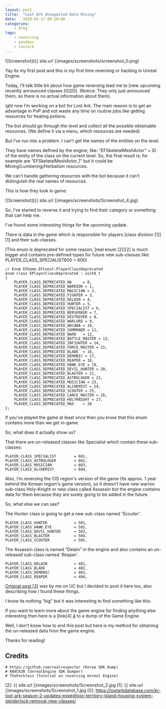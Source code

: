 ```yaml
---
layout: post
title:	"Lost Ark Unexpected Data Mining"
date:	2020-01-17 09:20:00
categories:
    - blog
tags:
    - reversing
    - windows
    - lostark
---
```


![Screenshot]({{ site.url }}images/screenshots/screenshot_0.png)

Yay its my first post and this is my first time reversing or hacking in Unreal Engine.

Today, I’ll talk little bit about how game reversing lead me to [new upcoming recently announced classes \[0\]][0]. (Notice: They only just announced them, so there is no actual information about them).

ight now I’m working on a bot for Lost Ark. The main reason is to get an advantage in PvP and not waste any time on routine jobs like getting resources for healing potions.

The bot should go through the level and collect all the possible obtainable resources. (We define it via a menu, which resources are needed)

But I’ve run into a problem. I can’t get the names of the entities on the level.

They have names defined by the engine, like: “EFSkeletalMeshActor” + ID of the entity of the class on the current level. So, the final result is; for example are “EFSkeletalMeshActor_1” but it could be Mining/Lumbering/Herbalism resources.

We can’t handle gathering resources with the bot because it can’t distinguish the real names of resources.


This is how they look in game:

![Screenshot]({{ site.url }}images/screenshots/Screenshot_4.jpg)

So, I’ve started to reverse it and trying to find their category or something that can help me.

I've found some interesting things for the upcoming update.

There is data in the game which is responsible for players [class division \[1\]][1] and their sub-classes.

(This enum is deprecated for some reason, [real enum \[2\]][2] is much bigger and contains pre-defined types for future new sub-classes like: PLAYER_CLASS_SPECIALIST600 = 600)

~~~
// Enum EFGame.EFConst.PlayerClassDeprecated
enum class EPlayerClassDeprecated : uint8_t
{
	PLAYER_CLASS_DEPRECATED_NA     = 0,
	PLAYER_CLASS_DEPRECATED_WARRIOR = 1,
	PLAYER_CLASS_DEPRECATED_MAGICIAN = 2,
	PLAYER_CLASS_DEPRECATED_FIGHTER = 3,
	PLAYER_CLASS_DEPRECATED_DELAIN = 4,
	PLAYER_CLASS_DEPRECATED_HUNTER = 5,
	PLAYER_CLASS_DEPRECATED_SPECIALIST = 6,
	PLAYER_CLASS_DEPRECATED_BERSERKER = 7,
	PLAYER_CLASS_DEPRECATED_DESTROYER = 8,
	PLAYER_CLASS_DEPRECATED_WARLORD = 9,
	PLAYER_CLASS_DEPRECATED_ARCANA = 10,
	PLAYER_CLASS_DEPRECATED_SUMMONER = 11,
	PLAYER_CLASS_DEPRECATED_BARD   = 12,
	PLAYER_CLASS_DEPRECATED_BATTLE_MASTER = 13,
	PLAYER_CLASS_DEPRECATED_INFIGHTER = 14,
	PLAYER_CLASS_DEPRECATED_FORCE_MASTER = 15,
	PLAYER_CLASS_DEPRECATED_BLADE  = 16,
	PLAYER_CLASS_DEPRECATED_DEMONIC = 17,
	PLAYER_CLASS_DEPRECATED_REAPER = 18,
	PLAYER_CLASS_DEPRECATED_HAWK_EYE = 19,
	PLAYER_CLASS_DEPRECATED_DEVIL_HUNTER = 20,
	PLAYER_CLASS_DEPRECATED_BLASTER = 21,
	PLAYER_CLASS_DEPRECATED_ASTROLOGER = 22,
	PLAYER_CLASS_DEPRECATED_MUSICIAN = 23,
	PLAYER_CLASS_DEPRECATED_ALCHEMIST = 24,
	PLAYER_CLASS_DEPRECATED_SCOUTER = 25,
	PLAYER_CLASS_DEPRECATED_LANCE_MASTER = 26,
	PLAYER_CLASS_DEPRECATED_HOLYKNIGHT = 27,
	PLAYER_CLASS_DEPRECATED_MAX    = 28
};
~~~

If you've played the game at least once then you know that this enum contains more than we get in-game.

So, what does it actually show us?

That there are un-released classes like Specialist which contain these sub-classes:

~~~
PLAYER_CLASS_SPECIALIST        = 601,
PLAYER_CLASS_ASTROLOGER        = 602,
PLAYER_CLASS_MUSICIAN          = 603,
PLAYER_CLASS_ALCHEMIST         = 604,
~~~

Also, I’m reversing the CIS region's version of the game (Its approx. 1 year behind the Korean region's game version), so it doesn’t have new warrior sub-class Holy-Knight or new class called Assassin but the engine contains data for them because they are surely going to be added in the future.

So, what else we can see?

The Hunter class is going to get a new sub-class named 'Scouter'.

~~~
PLAYER_CLASS_HUNTER            = 501,
PLAYER_CLASS_HAWK_EYE          = 502,
PLAYER_CLASS_DEVIL_HUNTER      = 503,
PLAYER_CLASS_BLASTER           = 504,
PLAYER_CLASS_SCOUTER           = 505,
~~~

The Assassin class is named “Delain” in the engine and also contains an un-released sub-class named 'Reaper'.

~~~
PLAYER_CLASS_DELAIN            = 401,
PLAYER_CLASS_BLADE             = 402,
PLAYER_CLASS_DEMONIC           = 403,
PLAYER_CLASS_REAPER            = 404,
~~~

[Original post \[3\]][3] was by me on UC but I decided to post it here too, also describing how I found these things.

I know its nothing “big” but it was interesting to find something like this.

If you want to learn more about the game engine for finding anything else interesting then here is a [link\[4\] [4] to a dump of the Game Engine.

Well, I don’t know how to end this post but here is my method for obtaining the un-released data from the game engine.

Thanks for reading!

## Credits

~~~
# https://github.com/realrespecter (Korea SDK Dump)
# KN4CK3R (UnrealEngine SDK Dumper)
# TheFeckless (Tutorial on reversing Unreal Engine)
~~~

[4]: https://github.com/cpz/Lost-Ark-SDK
[3]: https://www.unknowncheats.me/forum/other-mmorpg-and-strategy/308687-lost-ark-sdk-information.html
[2]: {{ site.url }}images/screenshots/Screenshot_2.jpg
[1]: {{ site.url }}images/screenshots/Screenshot_1.jpg
[0]: https://lostarkdatabase.com/kr-lost-ark-season-2-updates-expedition-territory-island-housing-system-genderlock-removal-new-classes/
